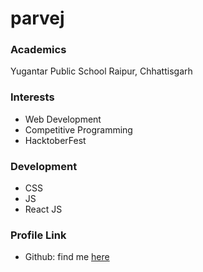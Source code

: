 # parvej

### Academics

Yugantar Public School Raipur, Chhattisgarh

### Interests

- Web Development
- Competitive Programming
- HacktoberFest

### Development

- CSS
- JS
- React JS

### Profile Link

- Github: find me [here](https://github.com/iamhrhp)
